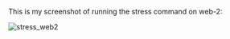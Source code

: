 This is my screenshot of running the stress command on web-2:

![stress_web2](https://user-images.githubusercontent.com/91933325/150436669-2dcdb92f-f66c-4605-a621-a1c0f2ff117e.PNG)
